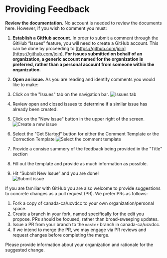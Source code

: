 
# Providing Feedback

**Review the documentation.** No account is needed to review the documents here. However, if you wish to comment you must:

1. **Establish a GitHub account.** In order to submit a comment through the GitHub “Issues” feature, you will need to create a GitHub account. This can be done by proceeding to [https://github.com/join](https://github.com/join). **For issues submitted on behalf of an organization, a generic account named for the organization is preferred, rather than a personal account from someone within the organization.**

2. **Open an issue.** As you are reading and identify comments you would like to make:
  1. Click on the "Issues" tab on the navigation bar.
  ![Issues tab](images/github-issues-tab.png)
  2. Review open and closed issues to determine if a similar issue has already been created.
  3. Click on the "New Issue" button in the upper right of the screen.  
  ![Create a new issue](images/github-new-issues.png)
  4. Select the "Get Started" button for either the Comment Template or the Correction Template
  ![Select the comment template](images/github-comment-template.png)
  5. Provide a consise summery of the feedback being provided in the "Title" section  
  6. Fill out the template and provide as much information as possible.
  7. Hit “Submit New Issue” and you are done!  
  ![Submit issue](images/github-submit.png)

If you are familiar with GitHub you are also welcome to provide suggestions to concrete changes as a pull request (PR). We prefer PRs as follows:

1. Fork a copy of canada-ca/ucvdcc to your own organization/personal space.
2. Create a branch in your fork, named specifically for the edit you propose. PRs should be focused, rather than broad-sweeping updates.
3. Issue a PR from your branch to the `master` branch in canada-ca/ucvdcc.
4. If we intend to merge the PR, we may engage via PR reviews and request changes before completing the merge.

Please provide information about your organization and rationale for the suggested change.
